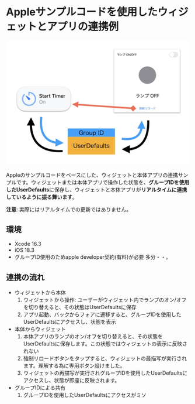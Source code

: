 # Appleサンプルコードを使用したウィジェットとアプリの連携例
<img src="images/appTop.png" alt="動作説明画面" width="640" />  　　

Appleのサンプルコードをベースにした、ウィジェットと本体アプリの連携サンプルです。ウィジェットまたは本体アプリで操作した状態を、**グループIDを使用したUserDefaults**に保存し、ウィジェットと本体アプリが**リアルタイムに連携しているように振る舞います**。  

**注意**: 実際にはリアルタイムでの更新ではありません。  

## 環境
- Xcode 16.3  
- iOS 18.3  
- グループID使用のためapple developer契約(有料)が必要 多分・・。  
  
## 連携の流れ  
- ウィジェットから本体  
  1. ウィジェットから操作: ユーザーがウィジェット内でランプのオン/オフを切り替えると、その状態はUserDefaultsに保存  
  2. アプリ起動、バックからフォアに遷移すると、グループIDを使用したUserDefaultsにアクセスし、状態を表示  
- 本体からウィジェット  
  1. 本体アプリのランプのオン/オフを切り替えると、その状態をUserDefaultsに保存します。この状態ではウィジェットの表示に反映されない  
  2. 強制リロードボタンをタップすると、ウィジェットの最描写が実行されます。理解する為に専用ボタン設けました。  
  3. ウィジェットの再描写が実行されグループIDを使用したUserDefaultsにアクセスし、状態が即座に反映されます。　　
- グループIDによる共有　　
  1. グループIDを使用したUserDefaultsにアクセスがミソ　　